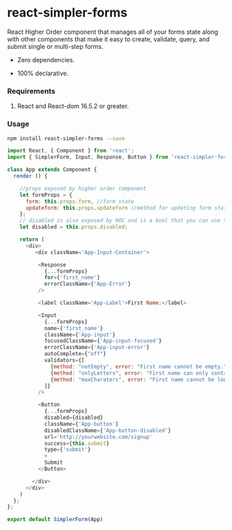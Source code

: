 # react-simpler-forms
React Higher Order component that manages all of your forms state along with other components that make it easy to create, validate, query, and submit single or multi-step forms.

* Zero dependencies.

* 100% declarative.

### Requirements
1. React and React-dom 16.5.2 or greater.

### Usage

```bash
npm install react-simpler-forms --save
```

```js
import React, { Component } from 'react';
import { SimplerForm, Input, Response, Button } from 'react-simpler-forms';

class App extends Component {
  render () {

    //props exposed by higher order component
    let formProps = {
      form: this.props.form, //form state
      updateform: this.props.updateform //method for updating form state
    };
    // disabled is also exposed by HOC and is a bool that you can use to disable the submit.
    let disabled = this.props.disabled;

    return (
      <div>
         <div className='App-Input-Container'>

          <Response
            {...formProps}
            for={'first_name'}
            errorClassName={'App-Error'}
          />

          <label className='App-Label'>First Name:</label>

          <Input
            {...formProps}
            name={'first_name'}
            className={'App-input'}
            focusedClassName={'App-input-focused'}
            errorClassName={'App-input-error'}
            autoComplete={"off"}
            validators={[
              {method: "notEmpty", error: "First name cannot be empty."},
              {method: "onlyLetters", error: "First name can only contain letters."},
              {method: "maxCharaters", error: "First name cannot be longer than 35 characters."}
            ]}
          />

          <Button
            {...formProps}
            disabled={disabled}
            className={'App-button'}
            disabledClassName={'App-button-disabled'}
            url='http://yourwebsite.com/signup'
            success={this.submit}
            type={'submit'}
            >
            Submit
          </Button>

        </div>
      </div>
    ) 
  };
};

export default SimplerForm(App)
```